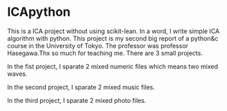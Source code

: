 # ICApython
This is a ICA project without using scikit-lean. In a word, I write simple ICA algorithm with python.
This project is my second big report of a python&c course in the University of Tokyo.
The professor was professor Hasegawa.Thx so much for teaching me. 
There are 3 small projects.

In the fist project, I sparate 2 mixed numeric files which means two mixed waves.

In the second project, I sparate 2 mixed music files.

In the third project, I sparate 2 mixed photo files.
